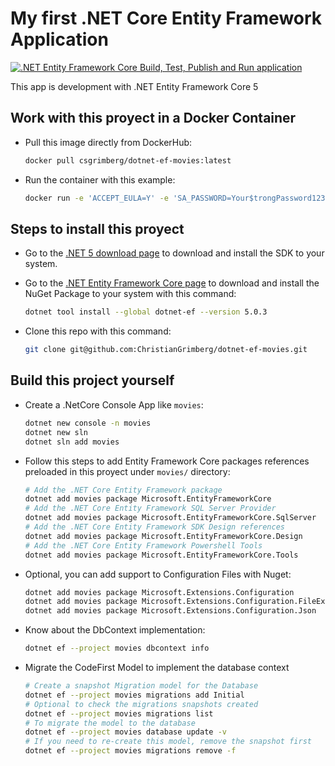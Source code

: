 # My first .NET Core Entity Framework Application

[![.NET Entity Framework Core Build, Test, Publish and Run application](https://github.com/ChristianGrimberg/dotnet-ef-movies/actions/workflows/dotnet-ef-core-actions.yml/badge.svg?branch=main)](https://github.com/ChristianGrimberg/dotnet-ef-movies/actions/workflows/dotnet-ef-core-actions.yml)

This app is development with .NET Entity Framework Core 5

## Work with this proyect in a Docker Container

* Pull this image directly from DockerHub:
    ```bash
    docker pull csgrimberg/dotnet-ef-movies:latest
    ```

* Run the container with this example:
    ```bash
    docker run -e 'ACCEPT_EULA=Y' -e 'SA_PASSWORD=Your$trongPassword1234' -e 'MSSQL_PID=Express' -p 0.0.0.0:1433:1433 -e 'TIMEOUT=60' --name movies csgrimberg/dotnet-ef-movies:latest
    ```

## Steps to install this proyect

* Go to the [.NET 5 download page](http://aka.ms/dotnet-download) to download and install the SDK to your system.
* Go to the [.NET Entity Framework Core page](https://www.nuget.org/packages/dotnet-ef) to download and install the NuGet Package to your system with this command:
    ```bash
    dotnet tool install --global dotnet-ef --version 5.0.3
    ```

* Clone this repo with this command:
    ```bash
    git clone git@github.com:ChristianGrimberg/dotnet-ef-movies.git
    ```

## Build this project yourself

* Create a .NetCore Console App like `movies`:
    ```bash
    dotnet new console -n movies
    dotnet new sln
    dotnet sln add movies
    ```

* Follow this steps to add Entity Framework Core packages references preloaded in this proyect under `movies/` directory:
    ```bash
    # Add the .NET Core Entity Framework package
    dotnet add movies package Microsoft.EntityFrameworkCore
    # Add the .NET Core Entity Framework SQL Server Provider
    dotnet add movies package Microsoft.EntityFrameworkCore.SqlServer
    # Add the .NET Core Entity Framework SDK Design references
    dotnet add movies package Microsoft.EntityFrameworkCore.Design
    # Add the .NET Core Entity Framework Powershell Tools
    dotnet add movies package Microsoft.EntityFrameworkCore.Tools
    ```

* Optional, you can add support to Configuration Files with Nuget:
    ```bash
    dotnet add movies package Microsoft.Extensions.Configuration
    dotnet add movies package Microsoft.Extensions.Configuration.FileExtensions
    dotnet add movies package Microsoft.Extensions.Configuration.Json
    ```

* Know about the DbContext implementation:
    ```bash
    dotnet ef --project movies dbcontext info
    ```

* Migrate the CodeFirst Model to implement the database context
    ```bash
    # Create a snapshot Migration model for the Database
    dotnet ef --project movies migrations add Initial
    # Optional to check the migrations snapshots created
    dotnet ef --project movies migrations list
    # To migrate the model to the database
    dotnet ef --project movies database update -v
    # If you need to re-create this model, remove the snapshot first
    dotnet ef --project movies migrations remove -f
    ```
